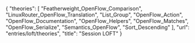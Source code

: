 {
    "theories": [
        "Featherweight_OpenFlow_Comparison",
        "LinuxRouter_OpenFlow_Translation",
        "List_Group",
        "OpenFlow_Action",
        "OpenFlow_Documentation",
        "OpenFlow_Helpers",
        "OpenFlow_Matches",
        "OpenFlow_Serialize",
        "Semantics_OpenFlow",
        "Sort_Descending"
    ],
    "url": "entries/loft/theories",
    "title": "Session LOFT"
}